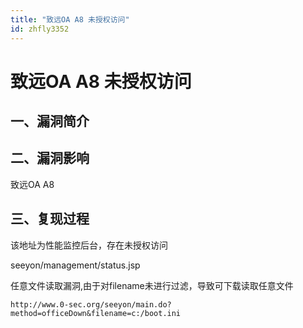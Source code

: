 ```yaml
---
title: "致远OA A8 未授权访问"
id: zhfly3352
---
```


# 致远OA A8 未授权访问

## 一、漏洞简介

## 二、漏洞影响

致远OA A8

## 三、复现过程

该地址为性能监控后台，存在未授权访问

seeyon/management/status.jsp

任意文件读取漏洞,由于对filename未进行过滤，导致可下载读取任意文件

```
http://www.0-sec.org/seeyon/main.do?method=officeDown&filename=c:/boot.ini 
```